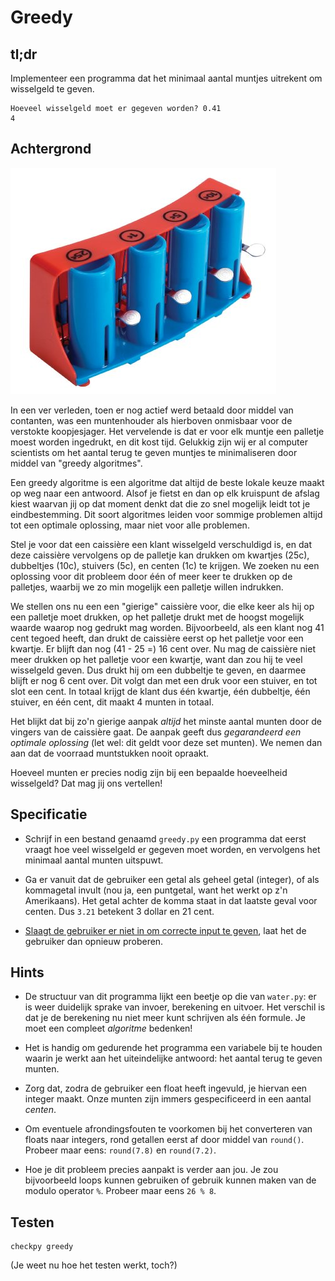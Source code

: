 # Greedy

## tl;dr

Implementeer een programma dat het minimaal aantal muntjes uitrekent om wisselgeld te geven. 

	Hoeveel wisselgeld moet er gegeven worden? 0.41
	4

## Achtergrond

![](coinchange.png)

In een ver verleden, toen er nog actief werd betaald door middel van contanten, was een muntenhouder als hierboven onmisbaar voor de verstokte koopjesjager. Het vervelende is dat er voor elk muntje een palletje moest worden ingedrukt, en dit kost tijd. Gelukkig zijn wij er al computer scientists om het aantal terug te geven muntjes te minimaliseren door middel van "greedy algoritmes".

Een greedy algoritme is een algoritme dat altijd de beste lokale keuze maakt op weg naar een antwoord. Alsof je fietst en dan op elk kruispunt de afslag kiest waarvan jij op dat moment denkt dat die zo snel mogelijk leidt tot je eindbestemming. Dit soort algoritmes leiden voor sommige problemen altijd tot een optimale oplossing, maar niet voor alle problemen.

Stel je voor dat een caissière een klant wisselgeld verschuldigd is, en dat deze caissière vervolgens op de palletje kan drukken om kwartjes (25c), dubbeltjes (10c), stuivers (5c), en centen (1c) te krijgen. We zoeken nu een oplossing voor dit probleem door één of meer keer te drukken op de palletjes, waarbij we zo min mogelijk een palletje willen indrukken.

We stellen ons nu een een "gierige" caissière voor, die elke keer als hij op een palletje moet drukken, op het palletje drukt met de hoogst mogelijk waarde waarop nog gedrukt mag worden. Bijvoorbeeld, als een klant nog 41 cent tegoed heeft, dan drukt de caissière eerst op het palletje voor een kwartje. Er blijft dan nog (41 - 25 =) 16 cent over. Nu mag de caissière niet meer drukken op het palletje voor een kwartje, want dan zou hij te veel wisselgeld geven. Dus drukt hij om een dubbeltje te geven, en daarmee blijft er nog 6 cent over. Dit volgt dan met een druk voor een stuiver, en tot slot een cent. In totaal krijgt de klant dus één kwartje, één dubbeltje, één stuiver, en één cent, dit maakt 4 munten in totaal.

Het blijkt dat bij zo'n gierige aanpak *altijd* het minste aantal munten door de vingers van de caissière gaat. De aanpak geeft dus *gegarandeerd een optimale oplossing* (let wel: dit geldt voor deze set munten). We nemen dan aan dat de voorraad muntstukken nooit opraakt.

Hoeveel munten er precies nodig zijn bij een bepaalde hoeveelheid wisselgeld? Dat mag jij ons vertellen!

## Specificatie

* Schrijf in een bestand genaamd `greedy.py` een programma dat eerst vraagt hoe veel wisselgeld er gegeven moet worden, en vervolgens het minimaal aantal munten uitspuwt.

* Ga er vanuit dat de gebruiker een getal als geheel getal (integer), of als kommagetal invult (nou ja, een puntgetal, want het werkt op z'n Amerikaans). Het getal achter de komma staat in dat laatste geval voor centen. Dus `3.21` betekent 3 dollar en 21 cent.

* [Slaagt de gebruiker er niet in om correcte input te geven](https://en.wikipedia.org/wiki/Murphy's_law), laat het de gebruiker dan opnieuw proberen.

## Hints

* De structuur van dit programma lijkt een beetje op die van `water.py`: er is weer duidelijk sprake van invoer, berekening en uitvoer. Het verschil is dat je de berekening nu niet meer kunt schrijven als één formule. Je moet een compleet *algoritme* bedenken!

* Het is handig om gedurende het programma een variabele bij te houden waarin je werkt aan het uiteindelijke antwoord: het aantal terug te geven munten.

* Zorg dat, zodra de gebruiker een float heeft ingevuld, je hiervan een integer maakt. Onze munten zijn immers gespecificeerd in een aantal *centen*.

* Om eventuele afrondingsfouten te voorkomen bij het converteren van floats naar integers, rond getallen eerst af door middel van `round()`. Probeer maar eens: `round(7.8)` en `round(7.2)`.

* Hoe je dit probleem precies aanpakt is verder aan jou. Je zou bijvoorbeeld loops kunnen gebruiken of gebruik kunnen maken van de modulo operator `%`. Probeer maar eens `26 % 8`.

## Testen

	checkpy greedy

(Je weet nu hoe het testen werkt, toch?)
